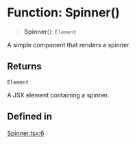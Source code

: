 # Function: Spinner()

> **Spinner**(): `Element`

A simple component that renders a spinner.

## Returns

`Element`

A JSX element containing a spinner.

## Defined in

[Spinner.tsx:6](https://github.com/edspencer/narrator-ai/blob/a524b8822fae61097d8b11019e587b0b06c3350a/packages/react/src/Spinner.tsx#L6)
